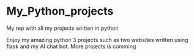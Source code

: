 # My_Python_projects
My rep with all my projects written in python

Enjoy my amazing python 3 projects such as two websites written using flask and my AI chat bot. More projects is comming 

